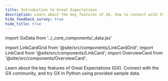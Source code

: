 ```yaml
---
title: Introduction to Great Expectations
description: Learn about the key features of GX, how to connect with the GX community, and try GX in Python.
hide_feedback_survey: true
hide_title: true
---
```

import GxData from '../_core_components/_data.jsx'

import LinkCardGrid from '@site/src/components/LinkCardGrid';
import LinkCard from '@site/src/components/LinkCard';
import OverviewCard from '@site/src/components/OverviewCard';

<OverviewCard title={frontMatter.title}>
  Learn about the key features of Great Expectations (GX).  Connect with the GX community, and try GX in Python using provided sample data.
</OverviewCard>

<LinkCardGrid>

  <LinkCard 
    topIcon 
    label="About GX"
    description="Learn about the key features of GX."
    to="/core/introduction/about_gx" 
    icon="/img/expectation_icon.svg" 
  />

  <LinkCard 
    topIcon 
    label="GX overview"
    description="Learn about the major components of GX and how they interact."
    to="/core/introduction/gx_overview" 
    icon="/img/expectation_icon.svg" 
  />

  <LinkCard 
    topIcon 
    label="Try GX"
    description="Set up a local GX deployment and give it a test run using sample data."
    to="/core/introduction/try_gx" 
    icon="/img/expectation_icon.svg" 
  />

  <LinkCard 
      topIcon 
      label="Community resources"
      description="Learn how to connect with the GX community, where to ask questions about GX, and how to contribute to the GX open source code and documentation."
      to="/core/introduction/community_resources" 
      icon="/img/expectation_icon.svg"
  />

</LinkCardGrid>